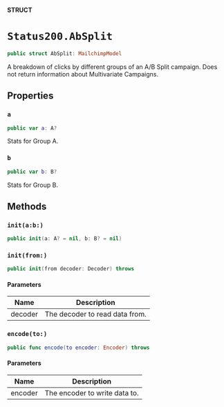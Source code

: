 **STRUCT**

# `Status200.AbSplit`

```swift
public struct AbSplit: MailchimpModel
```

A breakdown of clicks by different groups of an A/B Split campaign. Does not return information about Multivariate Campaigns.

## Properties
### `a`

```swift
public var a: A?
```

Stats for Group A.

### `b`

```swift
public var b: B?
```

Stats for Group B.

## Methods
### `init(a:b:)`

```swift
public init(a: A? = nil, b: B? = nil)
```

### `init(from:)`

```swift
public init(from decoder: Decoder) throws
```

#### Parameters

| Name | Description |
| ---- | ----------- |
| decoder | The decoder to read data from. |

### `encode(to:)`

```swift
public func encode(to encoder: Encoder) throws
```

#### Parameters

| Name | Description |
| ---- | ----------- |
| encoder | The encoder to write data to. |